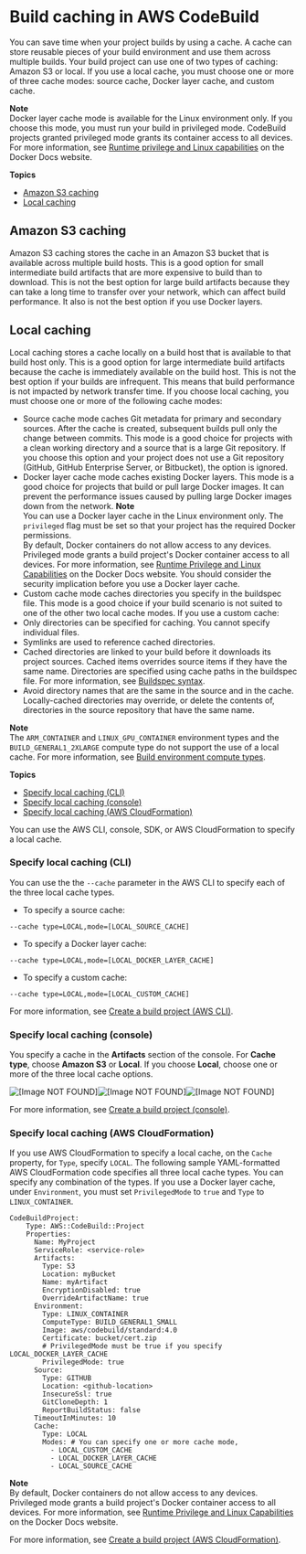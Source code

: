 # Build caching in AWS CodeBuild<a name="build-caching"></a>

 You can save time when your project builds by using a cache\. A cache can store reusable pieces of your build environment and use them across multiple builds\. Your build project can use one of two types of caching: Amazon S3 or local\. If you use a local cache, you must choose one or more of three cache modes: source cache, Docker layer cache, and custom cache\. 

**Note**  
Docker layer cache mode is available for the Linux environment only\. If you choose this mode, you must run your build in privileged mode\. CodeBuild projects granted privileged mode grants its container access to all devices\. For more information, see [Runtime privilege and Linux capabilities](https://docs.docker.com/engine/reference/run/#runtime-privilege-and-linux-capabilities) on the Docker Docs website\.

**Topics**
+ [Amazon S3 caching](#caching-s3)
+ [Local caching](#caching-local)

## Amazon S3 caching<a name="caching-s3"></a>

 Amazon S3 caching stores the cache in an Amazon S3 bucket that is available across multiple build hosts\. This is a good option for small intermediate build artifacts that are more expensive to build than to download\. This is not the best option for large build artifacts because they can take a long time to transfer over your network, which can affect build performance\. It also is not the best option if you use Docker layers\. 

## Local caching<a name="caching-local"></a>

 Local caching stores a cache locally on a build host that is available to that build host only\. This is a good option for large intermediate build artifacts because the cache is immediately available on the build host\. This is not the best option if your builds are infrequent\. This means that build performance is not impacted by network transfer time\. If you choose local caching, you must choose one or more of the following cache modes: 
+  Source cache mode caches Git metadata for primary and secondary sources\. After the cache is created, subsequent builds pull only the change between commits\. This mode is a good choice for projects with a clean working directory and a source that is a large Git repository\. If you choose this option and your project does not use a Git repository \(GitHub, GitHub Enterprise Server, or Bitbucket\), the option is ignored\. 
+  Docker layer cache mode caches existing Docker layers\. This mode is a good choice for projects that build or pull large Docker images\. It can prevent the performance issues caused by pulling large Docker images down from the network\. 
**Note**  
 You can use a Docker layer cache in the Linux environment only\. 
 The `privileged` flag must be set so that your project has the required Docker permissions\.   
By default, Docker containers do not allow access to any devices\. Privileged mode grants a build project's Docker container access to all devices\. For more information, see [Runtime Privilege and Linux Capabilities](https://docs.docker.com/engine/reference/run/#runtime-privilege-and-linux-capabilities) on the Docker Docs website\.
 You should consider the security implication before you use a Docker layer cache\. 
+  Custom cache mode caches directories you specify in the buildspec file\. This mode is a good choice if your build scenario is not suited to one of the other two local cache modes\. If you use a custom cache: 
  +  Only directories can be specified for caching\. You cannot specify individual files\. 
  +  Symlinks are used to reference cached directories\. 
  +  Cached directories are linked to your build before it downloads its project sources\. Cached items overrides source items if they have the same name\. Directories are specified using cache paths in the buildspec file\. For more information, see [Buildspec syntax](build-spec-ref.md#build-spec-ref-syntax)\. 
  + Avoid directory names that are the same in the source and in the cache\. Locally\-cached directories may override, or delete the contents of, directories in the source repository that have the same name\.

**Note**  
The `ARM_CONTAINER` and `LINUX_GPU_CONTAINER` environment types and the `BUILD_GENERAL1_2XLARGE` compute type do not support the use of a local cache\. For more information, see [Build environment compute types](build-env-ref-compute-types.md)\.

**Topics**
+ [Specify local caching \(CLI\)](#caching-local-cli)
+ [Specify local caching \(console\)](#caching-local-console)
+ [Specify local caching \(AWS CloudFormation\)](#caching-local-cfn)

 You can use the AWS CLI, console, SDK, or AWS CloudFormation to specify a local cache\. 

### Specify local caching \(CLI\)<a name="caching-local-cli"></a>

 You can use the the `--cache` parameter in the AWS CLI to specify each of the three local cache types\. 
+  To specify a source cache: 

  ```
  --cache type=LOCAL,mode=[LOCAL_SOURCE_CACHE]
  ```
+  To specify a Docker layer cache: 

  ```
  --cache type=LOCAL,mode=[LOCAL_DOCKER_LAYER_CACHE]
  ```
+  To specify a custom cache: 

  ```
  --cache type=LOCAL,mode=[LOCAL_CUSTOM_CACHE]
  ```

For more information, see [Create a build project \(AWS CLI\)](create-project-cli.md)\.

### Specify local caching \(console\)<a name="caching-local-console"></a>

You specify a cache in the **Artifacts** section of the console\. For **Cache type**, choose **Amazon S3** or **Local**\. If you choose **Local**, choose one or more of the three local cache options\.

![\[Image NOT FOUND\]](http://docs.aws.amazon.com/codebuild/latest/userguide/images/local-cache.png)![\[Image NOT FOUND\]](http://docs.aws.amazon.com/codebuild/latest/userguide/)![\[Image NOT FOUND\]](http://docs.aws.amazon.com/codebuild/latest/userguide/)

For more information, see [Create a build project \(console\)](create-project-console.md)\.

### Specify local caching \(AWS CloudFormation\)<a name="caching-local-cfn"></a>

 If you use AWS CloudFormation to specify a local cache, on the `Cache` property, for `Type`, specify `LOCAL`\. The following sample YAML\-formatted AWS CloudFormation code specifies all three local cache types\. You can specify any combination of the types\. If you use a Docker layer cache, under `Environment`, you must set `PrivilegedMode` to `true` and `Type` to `LINUX_CONTAINER`\. 

```
CodeBuildProject:
    Type: AWS::CodeBuild::Project
    Properties:
      Name: MyProject
      ServiceRole: <service-role>
      Artifacts:
        Type: S3
        Location: myBucket
        Name: myArtifact
        EncryptionDisabled: true
        OverrideArtifactName: true
      Environment:
        Type: LINUX_CONTAINER
        ComputeType: BUILD_GENERAL1_SMALL
        Image: aws/codebuild/standard:4.0
        Certificate: bucket/cert.zip
        # PrivilegedMode must be true if you specify LOCAL_DOCKER_LAYER_CACHE
        PrivilegedMode: true
      Source:
        Type: GITHUB
        Location: <github-location>
        InsecureSsl: true
        GitCloneDepth: 1
        ReportBuildStatus: false
      TimeoutInMinutes: 10
      Cache:
        Type: LOCAL
        Modes: # You can specify one or more cache mode, 
          - LOCAL_CUSTOM_CACHE
          - LOCAL_DOCKER_LAYER_CACHE
          - LOCAL_SOURCE_CACHE
```

**Note**  
By default, Docker containers do not allow access to any devices\. Privileged mode grants a build project's Docker container access to all devices\. For more information, see [Runtime Privilege and Linux Capabilities](https://docs.docker.com/engine/reference/run/#runtime-privilege-and-linux-capabilities) on the Docker Docs website\.

For more information, see [Create a build project \(AWS CloudFormation\)](create-project-cloud-formation.md)\.